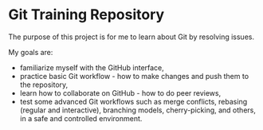 # Git Training Repository

The purpose of this project is for me to learn about Git by resolving issues.

My goals are:

* familiarize myself with the GitHub interface,
* practice basic Git workflow - how to make changes and push them to the repository,
* learn how to collaborate on GitHub - how to do peer reviews,
* test some advanced Git workflows such as merge conflicts, rebasing (regular and interactive), branching models, cherry-picking, and others, in a safe and controlled environment.
